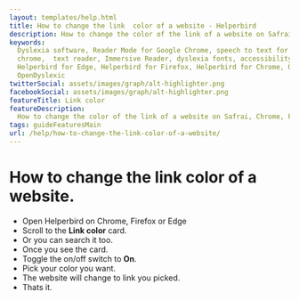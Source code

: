 ```yaml
---
layout: templates/help.html
title: How to change the link  color of a website - Helperbird
description: How to change the color of the link of a website on Safrai, Chrome, Firefox or Edge.
keywords:
  Dyslexia software, Reader Mode for Google Chrome, speech to text for chrome, Text to speech for
  chrome,  text reader, Immersive Reader, dyslexia fonts, accessibility software, dyslexia software,
  Helperbird for Edge, Helperbird for Firefox, Helperbird for Chrome, Opendyslexic for Chrome,
  OpenDyslexic
twitterSocial: assets/images/graph/alt-highlighter.png
facebookSocial: assets/images/graph/alt-highlighter.png
featureTitle: Link color
featureDescription:
  How to change the color of the link of a website on Safrai, Chrome, Firefox or Edge.
tags: guideFeaturesMain
url: /help/how-to-change-the-link-color-of-a-website/
---
```


# How to change the link color of a website.

- Open Helperbird on Chrome, Firefox or Edge
- Scroll to the **Link color** card.
- Or you can search it too.
- Once you see the card.
- Toggle the on/off switch to **On**.
- Pick your color you want.
- The website will change to link you picked.
- Thats it.

